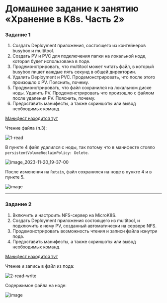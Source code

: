 # Домашнее задание к занятию «Хранение в K8s. Часть 2»

### Задание 1

1. Создать Deployment приложения, состоящего из контейнеров busybox и multitool.
2. Создать PV и PVC для подключения папки на локальной ноде, которая будет использована в поде.
3. Продемонстрировать, что multitool может читать файл, в который busybox пишет каждые пять секунд в общей директории. 
4. Удалить Deployment и PVC. Продемонстрировать, что после этого произошло с PV. Пояснить, почему.
5. Продемонстрировать, что файл сохранился на локальном диске ноды. Удалить PV.  Продемонстрировать что произошло с файлом после удаления PV. Пояснить, почему.
6. Предоставить манифесты, а также скриншоты или вывод необходимых команд.

[Манифест находится тут](tmp/microk8s-volumes/ep2/microk8s-volume-2.yml)

Чтение файла (п.3):

![1-read](https://github.com/malkops/nah/assets/44001733/43376401-75ac-4ceb-a898-847f529f5baa)

В пункте 4 файл удалился с ноды, так потому что в манифесте стояло `persistentVolumeReclaimPolicy: Delete`.

![image_2023-11-20_19-37-00](https://github.com/malkops/nah/assets/44001733/3c0e8c0e-ddd1-41ec-923f-9843dac6f240)

После изменения на `Retain`, файл сохранился на ноде в пункте 4 и в пункте 5.

![image](https://github.com/malkops/nah/assets/44001733/01f714e7-fa12-4c4f-a660-5274b4cbb535)

------

### Задание 2

1. Включить и настроить NFS-сервер на MicroK8S.
2. Создать Deployment приложения состоящего из multitool, и подключить к нему PV, созданный автоматически на сервере NFS.
3. Продемонстрировать возможность чтения и записи файла изнутри пода. 
4. Предоставить манифесты, а также скриншоты или вывод необходимых команд.

[Манифест находится тут](tmp/microk8s-volumes/ep2/microk8s-volume-2.yml)

Чтение и запись в файл из пода:

![2-read-write](https://github.com/malkops/nah/assets/44001733/ada974fb-36ff-4b7f-95d1-f9f4e43615fd)

Содержимое файла на ноде:

![image](https://github.com/malkops/nah/assets/44001733/ed32fb84-dd60-4709-9249-da5ffdb0cdc3)
